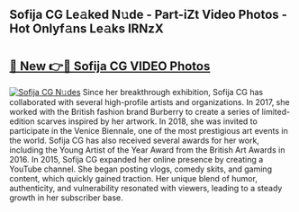 ## Sofija CG Le𝚊ked N𝚞de - Part-iZt Video Photos - Hot Onlyf𝚊ns Le𝚊ks IRNzX

# <h2><a href="http://ab56801.deff.icu/?id=Sofija+CG">🔗 New 👉🔴 Sofija CG VIDEO Photos</a></h2>

[![Sofija CG N𝚞des](https://i.imgur.com/rIISA9y.gif)](http://ab56801.deff.icu/?id=Sofija+CG)
Since her breakthrough exhibition, Sofija CG has collaborated with several high-profile artists and organizations. In 2017, she worked with the British fashion brand Burberry to create a series of limited-edition scarves inspired by her artwork. In 2018, she was invited to participate in the Venice Biennale, one of the most prestigious art events in the world. Sofija CG has also received several awards for her work, including the Young Artist of the Year Award from the British Art Awards in 2016. In 2015, Sofija CG expanded her online presence by creating a YouTube channel. She began posting vlogs, comedy skits, and gaming content, which quickly gained traction. Her unique blend of humor, authenticity, and vulnerability resonated with viewers, leading to a steady growth in her subscriber base.
